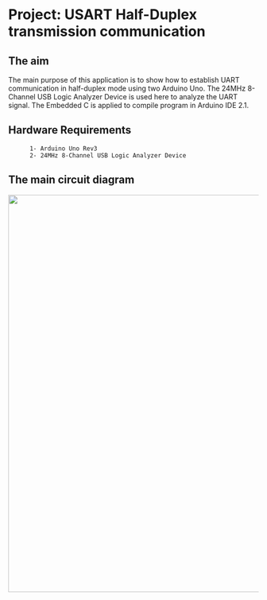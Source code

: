 # Project: USART Half-Duplex transmission communication

## The aim
The main purpose of this application is to show how to establish UART communication in half-duplex mode using two Arduino Uno. The 24MHz 8-Channel USB Logic Analyzer Device is used here to analyze the UART signal. The Embedded C is applied to compile program in Arduino IDE 2.1.

## Hardware Requirements

```
      1- Arduino Uno Rev3
      2- 24MHz 8-Channel USB Logic Analyzer Device
```

## The main circuit diagram
<img src="https://github.com/user-attachments/assets/31c4ef13-ac92-4d7d-a947-e19238f73161" width="800">
